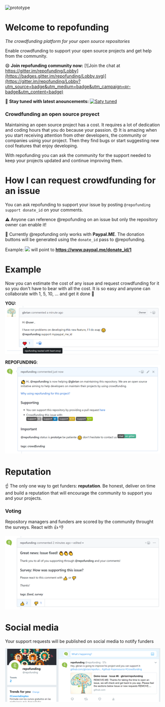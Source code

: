 ![prototype](https://img.shields.io/badge/status-prototype-red.svg)

# Welcome to repofunding
*The crowdfunding platform for your open source repositories*

Enable crowdfunding to support your open source projects and get help from the community.

:smile: **Join repofunding community now:** [![Join the chat at https://gitter.im/repofunding/Lobby](https://badges.gitter.im/repofunding/Lobby.svg)](https://gitter.im/repofunding/Lobby?utm_source=badge&utm_medium=badge&utm_campaign=pr-badge&utm_content=badge)

:love_letter: **Stay tuned with latest anouncements:** [![Saty tuned](https://img.shields.io/badge/repofunding%20news-subscribe-blue.svg)](https://github.com/gbrian/repofunding/issues/5)

### Crowdfunding an open source proyect
Maintaining an open source project has a cost. 
It requires a lot of dedication and coding hours that you do because your passion. 
:heart_eyes: It is amazing when you start receiving attention from other developers, the community or companies usinig your project. 
Then they find bugs or start suggesting new cool features that enjoy developing.

With repofunding you can ask the community for the support needed to keep your projects updated and continue improving them.

# How I can request crowdfunding for an issue
You can ask repofunding to support your issue by posting `@repofunding support donate_id` on your comments.

:warning: Anyone can reference @repofunding on an issue but only the repository owner can enable it!

:raising_hand: Currently @repofunding only works with **Paypal.ME**. The donation buttons will be generated using the `donate_id` pass to @repofunding. 

Example: [![](https://img.shields.io/badge/support-$1-lightgray.svg)](https://www.paypal.me/donate_id/1)   will point to **https://www.paypal.me/donate_id/1**  

# Example
Now you can estimate the cost of any issue and request crowdfunding for it so you don't have to bear with all the cost.
It is so easy and anyone can collaborate with 1, 5, 10, ... and get it done :clap:

**YOU:**
![Request](assets/support_request.png)

**REPOFUNDING**:
![Response](assets/support_response.PNG)

# Reputation
:point_up: The only one way to get funders: **reputation**. Be honest, deliver on time and build a reputation that will encourage the community to support you and your projects.

### Voting
Repository managers and funders are scored by the community throught the surveys. React with :+1: :-1:

![Response](assets/issue_fixed.PNG)

# Social media
Your support requests will be published on social media to notify funders

![Response](assets/twit_issue.PNG)

 

